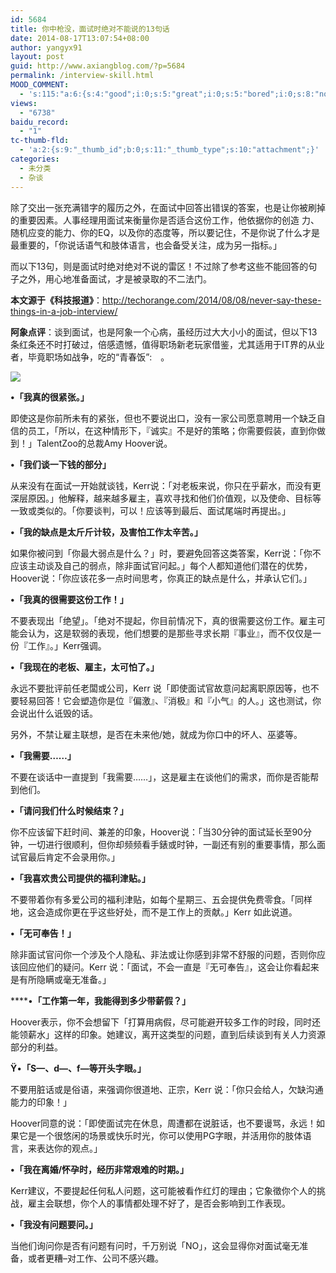```yaml
---
id: 5684
title: 你中枪没，面试时绝对不能说的13句话
date: 2014-08-17T13:07:54+08:00
author: yangyx91
layout: post
guid: http://www.axiangblog.com/?p=5684
permalink: /interview-skill.html
MOOD_COMMENT:
  - 's:115:"a:6:{s:4:"good";i:0;s:5:"great";i:0;s:5:"bored";i:0;s:8:"nonsense";i:0;s:13:"notunderstand";i:0;s:7:"passing";i:0;}";'
views:
  - "6738"
baidu_record:
  - "1"
tc-thumb-fld:
  - 'a:2:{s:9:"_thumb_id";b:0;s:11:"_thumb_type";s:10:"attachment";}'
categories:
  - 未分类
  - 杂谈
---
```

除了交出一张充满错字的履历之外，在面试中回答出错误的答案，也是让你被刷掉的重要因素。人事经理用面试来衡量你是否适合这份工作，他依据你的创造 力、随机应变的能力、你的EQ，以及你的态度等，所以要记住，不是你说了什么才是最重要的，「你说话语气和肢体语言，也会备受关注，成为另一指标。」

而以下13句，则是面试时绝对绝对不说的雷区！不过除了参考这些不能回答的句子之外，用心地准备面试，才是被录取的不二法门。

**本文源于《科技报道》**：<a href="http://techorange.com/2014/08/08/never-say-these-things-in-a-job-interview/%20" target="_blank" rel="nofollow" >http://techorange.com/2014/08/08/never-say-these-things-in-a-job-interview/ </a>

**阿象点评**：谈到面试，也是阿象一个心病，虽经历过大大小小的面试，但以下13条红条还不时打破过，倍感遗憾，值得职场新老玩家借鉴，尤其适用于IT界的从业者，毕竟职场如战争，吃的“青春饭”<img src="/wp-content/themes/Kratos/images/smilies/icon_mrgreen.png" alt=":mrgreen:" class="wp-smiley" style="height: 1em; max-height: 1em;" /> 。

![](http://img.ithome.com/newsuploadfiles/2014/8/20140817_111022_269.jpg) 

**•「我真的很紧张。」**

即使这是你前所未有的紧张，但也不要说出口，没有一家公司愿意聘用一个缺乏自信的员工，「所以，在这种情形下，『诚实』不是好的策略；你需要假装，直到你做到！」TalentZoo的总裁Amy Hoover说。

**•「我们谈一下钱的部分」**

从来没有在面试一开始就谈钱，Kerr说：「对老板来说，你只在乎薪水，而没有更深层原因。」他解释，越来越多雇主，喜欢寻找和他们价值观，以及使命、目标等一致或类似的。「你要谈判，可以！应该等到最后、面试尾端时再提出。」

**•「我的缺点是太斤斤计较，及害怕工作太辛苦。」**

如果你被问到「你最大弱点是什么？」时，要避免回答这类答案，Kerr说：「你不应该主动谈及自己的弱点，除非面试官问起。」每个人都知道他们潜在的优势，Hoover说：「你应该花多一点时间思考，你真正的缺点是什么，并承认它们。」

**•「我真的很需要这份工作！」**

不要表现出「绝望」。「绝对不提起，你目前情况下，真的很需要这份工作。雇主可能会认为，这是软弱的表现，他们想要的是那些寻求长期『事业』，而不仅仅是一份『工作』。」Kerr强调。

**•「我现在的老板、雇主，太可怕了。」**

永远不要批评前任老闆或公司，Kerr 说「即使面试官故意问起离职原因等，也不要轻易回答！它会塑造你是位『偏激』、『消极』和『小气』的人。」这也测试，你会说出什么诋毁的话。

另外，不禁让雇主联想，是否在未来他/她，就成为你口中的坏人、巫婆等。

**•「我需要……」**

不要在谈话中一直提到「我需要……」，这是雇主在谈他们的需求，而你是否能帮到他们。

**•「请问我们什么时候结束？」**

你不应该留下赶时间、兼差的印象，Hoover说：「当30分钟的面试延长至90分钟，一切进行很顺利，但你却频频看手錶或时钟，一副还有别的重要事情，那么面试官最后肯定不会录用你。」

**•「我喜欢贵公司提供的福利津贴。」**

不要带着你有多爱公司的福利津贴，如每个星期三、五会提供免费零食。「同样地，这会造成你更在乎这些好处，而不是工作上的贡献。」Kerr 如此说道。

**•「无可奉告！」**

除非面试官问你一个涉及个人隐私、非法或让你感到非常不舒服的问题，否则你应该回应他们的疑问。Kerr 说：「面试，不会一直是『无可奉告』，这会让你看起来是有所隐瞒或毫无准备。」

****•**「工作第一年，我能得到多少带薪假？」**

Hoover表示，你不会想留下「打算用病假，尽可能避开较多工作的时段，同时还能领薪水」这样的印象。她建议，离开这类型的问题，直到后续谈到有关人力资源部分的利益。

**Ÿ**•**「S—、d—、f—等开头字眼。」**

不要用脏话或是俗语，来强调你很道地、正宗，Kerr 说：「你只会给人，欠缺沟通能力的印象！」

Hoover同意的说：「即使面试完在休息，周遭都在说脏话，也不要谩骂，永远！如果它是一个很悠闲的场景或快乐时光，你可以使用PG字眼，并活用你的肢体语言，来表达你的观点。」

**•「我在离婚/怀孕时，经历非常艰难的时期。」**

Kerr建议，不要提起任何私人问题，这可能被看作红灯的理由；它象徵你个人的挑战，雇主会联想，你个人的事情都处理不好了，是否会影响到工作表现。

**•「我没有问题要问。」**

当他们询问你是否有问题有问时，千万别说「NO」，这会显得你对面试毫无准备，或者更糟&#8211;对工作、公司不感兴趣。